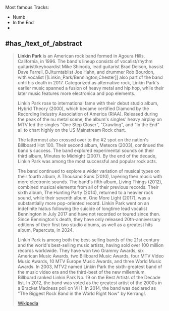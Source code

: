 ﻿---
aliases:
- "Linkin Park"
---

Most famous Tracks: 

- Numb 
- In the End 
- 

## #has_/text_of_/abstract 

> **Linkin Park** is an American rock band formed in Agoura Hills, California, in 1996. 
> The band's lineup consists of vocalist/rhythm guitarist/keyboardist Mike Shinoda, 
> lead guitarist Brad Delson, bassist Dave Farrell, DJ/turntablist Joe Hahn, and drummer Rob Bourdon, 
> with vocalist [[Linkin_Park/Bennington,Chester]] also part of the band until his death in 2017. 
> Categorized as alternative rock, 
> Linkin Park's earlier music spanned a fusion of heavy metal and hip hop, 
> while their later music features more electronica and pop elements.
>
> Linkin Park rose to international fame with their debut studio album, Hybrid Theory (2000), 
> which became certified Diamond by the Recording Industry Association of America (RIAA). 
> Released during the peak of the nu metal scene, the album's singles' heavy airplay on MTV 
> led the singles "One Step Closer", "Crawling", and "In the End" 
> all to chart highly on the US Mainstream Rock chart. 
> 
> The lattermost also crossed over to the #2 spot on the nation's Billboard Hot 100. 
> Their second album, Meteora (2003), continued the band's success. 
> The band explored experimental sounds on their third album, Minutes to Midnight (2007). 
> By the end of the decade, Linkin Park was among the most successful and popular rock acts.
>
> The band continued to explore a wider variation of musical types on their fourth album, 
> A Thousand Suns (2010), layering their music with more electronic sounds. 
> The band's fifth album, Living Things (2012), combined musical elements from all of their previous records. Their sixth album, The Hunting Party (2014), returned to a heavier rock sound, while their seventh album, One More Light (2017), was a substantially more pop-oriented record. Linkin Park went on an indefinite hiatus following the suicide of longtime lead vocalist Bennington in July 2017 and have not recorded or toured since then. Since Bennington's death, they have only released 20th-anniversary editions of their first two studio albums, as well as a greatest hits album, Papercuts, in 2024.
>
> Linkin Park is among both the best-selling bands of the 21st century and the world's best-selling music artists, having sold over 100 million records worldwide. They have won two Grammy Awards, six American Music Awards, two Billboard Music Awards, four MTV Video Music Awards, 10 MTV Europe Music Awards, and three World Music Awards. In 2003, MTV2 named Linkin Park the sixth-greatest band of the music video era and the third-best of the new millennium. Billboard ranked Linkin Park No. 19 on the Best Artists of the Decade list. In 2012, the band was voted as the greatest artist of the 2000s in a Bracket Madness poll on VH1. In 2014, the band was declared as "The Biggest Rock Band in the World Right Now" by Kerrang!.
>
> [Wikipedia](https://en.wikipedia.org/wiki/Linkin%20Park)




